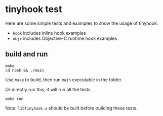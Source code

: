 # tinyhook test

Here are some simple tests and examples to show the usage of tinyhook.

- `hook` includes inline hook examples
- `objc` includes Objective-C runtime hook examples

## build and run

```shell
make
cd hook && ./main
```

Use `make` to build, then run `main` executable in the folder.

Or directly run this, it will run all the tests.

```shell
make run
```

Note: `libtinyhook.a` should be built before building these tests.

